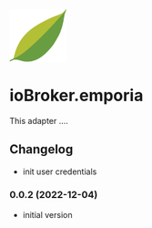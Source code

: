 <img src="admin/emporia.png" width="100">

# ioBroker.emporia

This adapter ....

## Changelog
- init user credentials
<!--
  Placeholder for the next version (at the beginning of the line):
  ### **WORK IN PROGRESS**
-->
### 0.0.2 (2022-12-04)
- initial version